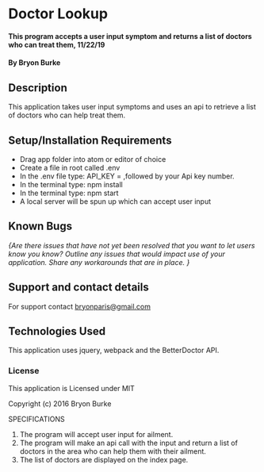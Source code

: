 # Doctor Lookup

#### This program accepts a user input symptom and returns a list of doctors who can treat them, 11/22/19

#### By Bryon Burke

## Description

This application takes user input symptoms and uses an api to retrieve a list of doctors who can help treat them.

## Setup/Installation Requirements

* Drag app folder into atom or editor of choice
* Create a file in root called .env
* In the .env file type: API_KEY = ,followed by your Api key number.
* In the terminal type: npm install
* In the terminal type: npm start
* A local server will be spun up which can accept user input



## Known Bugs

_{Are there issues that have not yet been resolved that you want to let users know you know?  Outline any issues that would impact use of your application.  Share any workarounds that are in place. }_

## Support and contact details

For support contact bryonparis@gmail.com

## Technologies Used

This application uses jquery, webpack and the BetterDoctor API.

### License

This application is Licensed under MIT

Copyright (c) 2016 Bryon Burke

SPECIFICATIONS

1. The program will accept user input for ailment.
2. The program will make an api call with the input and return a list of doctors in the area who can help them with their ailment.
3. The list of doctors are displayed on the index page.
